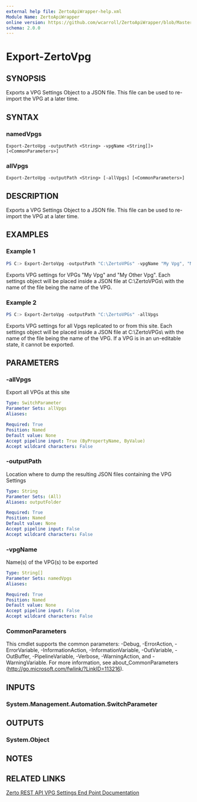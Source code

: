 ```yaml
---
external help file: ZertoApiWrapper-help.xml
Module Name: ZertoApiWrapper
online version: https://github.com/wcarroll/ZertoApiWrapper/blob/Master/docs/Export-ZertoVpg.md
schema: 2.0.0
---
```


# Export-ZertoVpg

## SYNOPSIS
Exports a VPG Settings Object to a JSON file. This file can be used to re-import the VPG at a later time.

## SYNTAX

### namedVpgs
```
Export-ZertoVpg -outputPath <String> -vpgName <String[]> [<CommonParameters>]
```

### allVpgs
```
Export-ZertoVpg -outputPath <String> [-allVpgs] [<CommonParameters>]
```

## DESCRIPTION
Exports a VPG Settings Object to a JSON file. This file can be used to re-import the VPG at a later time.

## EXAMPLES

### Example 1
```powershell
PS C:> Export-ZertoVpg -outputPath "C:\ZertoVPGs" -vpgName "My Vpg", "My Other Vpg"
```

Exports VPG settings for VPGs "My Vpg" and "My Other Vpg". Each settings object will be placed inside a JSON file at C:\ZertoVPGs\ with the name of the file being the name of the VPG.

### Example 2
```powershell
PS C:> Export-ZertoVpg -outputPath "C:\ZertoVPGs" -allVpgs
```

Exports VPG settings for all Vpgs replicated to or from this site. Each settings object will be placed inside a JSON file at C:\ZertoVPGs\ with the name of the file being the name of the VPG. If a VPG is in an un-editable state, it cannot be exported.

## PARAMETERS

### -allVpgs
Export all VPGs at this site

```yaml
Type: SwitchParameter
Parameter Sets: allVpgs
Aliases:

Required: True
Position: Named
Default value: None
Accept pipeline input: True (ByPropertyName, ByValue)
Accept wildcard characters: False
```

### -outputPath
Location where to dump the resulting JSON files containing the VPG Settings

```yaml
Type: String
Parameter Sets: (All)
Aliases: outputFolder

Required: True
Position: Named
Default value: None
Accept pipeline input: False
Accept wildcard characters: False
```

### -vpgName
Name(s) of the VPG(s) to be exported

```yaml
Type: String[]
Parameter Sets: namedVpgs
Aliases:

Required: True
Position: Named
Default value: None
Accept pipeline input: False
Accept wildcard characters: False
```

### CommonParameters
This cmdlet supports the common parameters: -Debug, -ErrorAction, -ErrorVariable, -InformationAction, -InformationVariable, -OutVariable, -OutBuffer, -PipelineVariable, -Verbose, -WarningAction, and -WarningVariable. For more information, see about_CommonParameters (http://go.microsoft.com/fwlink/?LinkID=113216).

## INPUTS

### System.Management.Automation.SwitchParameter

## OUTPUTS

### System.Object
## NOTES

## RELATED LINKS

[Zerto REST API VPG Settings End Point Documentation](http://s3.amazonaws.com/zertodownload_docs/Latest/Zerto%20Virtual%20Replication%20Zerto%20Virtual%20Manager%20%28ZVM%29%20-%20vSphere%20Online%20Help/RestfulAPIs/StatusAPIs.5.108.html#)
